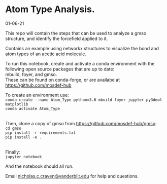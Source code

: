 # Atom Type Analysis.
01-06-21

This repo will contain the steps that can be used to analyze a gmso structure, and identify the forcefield applied to it.

Contains an example using networkx structures to visualize the bond and atom types of an acetic acid molecule.

To run this notebook, create and activate a conda environment with the following open source packages that are up to date:<br>
mbuild, foyer, and gmso.<br>
These can be found on conda-forge, or are availabe at https://github.com/mosdef-hub

To create an environment use:<br>
`conda create --name Atom_Type python=3.6 mbuild foyer jupyter py3dmol matplotlib` <br>
`conda activate Atom_Type` <br> <br>

Then, clone a copy of gmso from https://github.com/mosdef-hub/gmso: <br>
`cd gmso` <br>
`pip install -r requirements.txt` <br>
`pip install -e .` <br> <br>

Finally: <br>
`jupyter notebook` <br> 

And the notebook should all run. <br>

Email nicholas.c.craven@vanderbilt.edu for help and questions.
